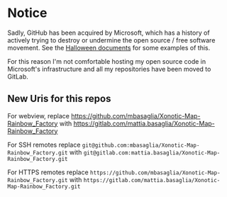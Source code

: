 Notice
======

Sadly, GitHub has been acquired by Microsoft, which has a history of
actively trying to destroy or undermine the open source / free software
movement.
See the [Halloween documents](http://catb.org/~esr/halloween/) for some
examples of this.

For this reason I'm not comfortable hosting my open source code in Microsoft's
infrastructure and all my repositories have been moved to GitLab.

New Uris for this repos
-----------------------

For webview, replace
https://github.com/mbasaglia/Xonotic-Map-Rainbow_Factory with
https://gitlab.com/mattia.basaglia/Xonotic-Map-Rainbow_Factory

For SSH remotes replace
`git@github.com:mbasaglia/Xonotic-Map-Rainbow_Factory.git` with
`git@gitlab.com:mattia.basaglia/Xonotic-Map-Rainbow_Factory.git`

For HTTPS remotes replace
`https://github.com/mbasaglia/Xonotic-Map-Rainbow_Factory.git` with
`https://gitlab.com/mattia.basaglia/Xonotic-Map-Rainbow_Factory.git`

